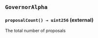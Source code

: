 ## `GovernorAlpha`






### `proposalCount() → uint256` (external)

The total number of proposals




